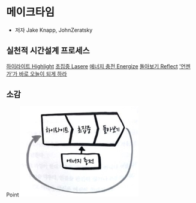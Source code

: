 # 메이크타임

- 저자 Jake Knapp, JohnZeratsky

## 실천적 시간설계 프로세스

[하이라이트 Highlight](https://github.com/bluewow/book/blob/master/MakeTime/contents/highlight.md)
[초집중 Lasere](https://github.com/bluewow/book/blob/master/MakeTime/contents/laser.md)
[에너지 충전 Energize](https://github.com/bluewow/book/blob/master/MakeTime/contents/energize.md)
[돌아보기 Reflect](https://github.com/bluewow/book/blob/master/MakeTime/contents/reflect.md)
['언젠가'가 바로 오늘이 되게 하라](https://github.com/bluewow/book/blob/master/MakeTime/contents/startSomedayToday.md)


## 소감
Point 
![main.png](https://github.com/bluewow/book/blob/master/MakeTime/assets/main.png)


<!--stackedit_data:
eyJoaXN0b3J5IjpbLTE0NzE0Nzc0MTIsLTE5OTQyMjI1MDFdfQ
==
-->